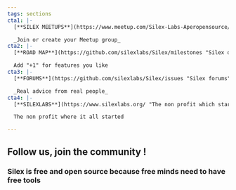 ```yaml
---
tags: sections
cta1: |-
  [**SILEX MEETUPS**](https://www.meetup.com/Silex-Labs-Aperopensource/ "Join or create your Meetup group")

  _Join or create your Meetup group_
cta2: |-
  [**ROAD MAP**](https://github.com/silexlabs/Silex/milestones "Silex open source roadmap")

  Add "+1" for features you like
cta3: |-
  [**FORUMS**](https://github.com/silexlabs/Silex/issues "Silex forums")

  _Real advice from real people_
cta4: |-
  [**SILEXLABS**](https://www.silexlabs.org/ "The non profit which started it all")

  The non profit where it all started

---
```

## **Follow us, join the community !**

### Silex is free and open source because free minds need to have free tools
